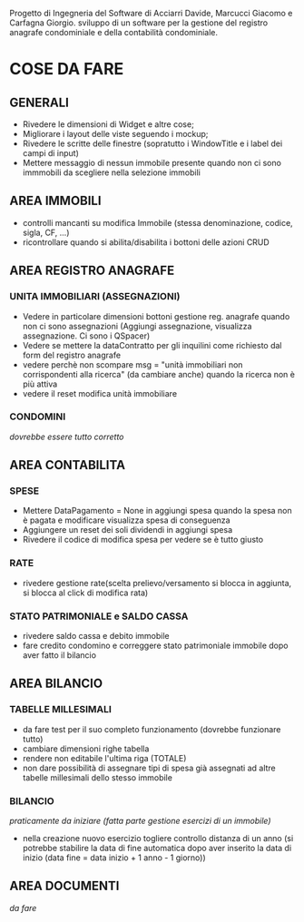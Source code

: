 Progetto di Ingegneria del Software di Acciarri Davide, Marcucci Giacomo e Carfagna Giorgio.
sviluppo di un software per la gestione del registro anagrafe condominiale e della contabilità condominiale.

# COSE DA FARE
## GENERALI
- Rivedere le dimensioni di Widget e altre cose;
- Migliorare i layout delle viste seguendo i mockup;
- Rivedere le scritte delle finestre (sopratutto i WindowTitle e i label dei campi di input)
- Mettere messaggio di nessun immobile presente quando non ci sono immmobili da scegliere nella selezione immobili

## AREA IMMOBILI
- controlli mancanti su modifica Immobile (stessa denominazione, codice, sigla, CF, ...)
- ricontrollare quando si abilita/disabilita i bottoni delle azioni CRUD

## AREA REGISTRO ANAGRAFE

### UNITA IMMOBILIARI (ASSEGNAZIONI)
- Vedere in particolare dimensioni bottoni gestione reg. anagrafe quando non ci sono assegnazioni (Aggiungi assegnazione, visualizza assegnazione. Ci sono i QSpacer)
- Vedere se mettere la dataContratto per gli inquilini come richiesto dal form del registro anagrafe
- vedere perchè non scompare msg = "unità immobiliari non corrispondenti alla ricerca" (da cambiare anche) quando la ricerca non è più attiva
- vedere il reset modifica unità immobiliare

### CONDOMINI
*dovrebbe essere tutto corretto*

## AREA CONTABILITA

### SPESE
- Mettere DataPagamento = None in aggiungi spesa quando la spesa non è pagata e modificare visualizza spesa di conseguenza
- Aggiungere un reset dei soli dividendi in aggiungi spesa
- Rivedere il codice di modifica spesa per vedere se è tutto giusto

### RATE
- rivedere gestione rate(scelta prelievo/versamento si blocca in aggiunta, si blocca al click di modifica rata)

### STATO PATRIMONIALE e SALDO CASSA
- rivedere saldo cassa e debito immobile 
- fare credito condomino e correggere stato patrimoniale immobile dopo aver fatto il bilancio

## AREA BILANCIO

### TABELLE MILLESIMALI
- da fare test per il suo completo funzionamento (dovrebbe funzionare tutto)
- cambiare dimensioni righe tabella
- rendere non editabile l'ultima riga (TOTALE)
- non dare possibilità di assegnare tipi di spesa già assegnati ad altre tabelle millesimali dello stesso immobile

### BILANCIO

*praticamente da iniziare (fatta parte gestione esercizi di un immobile)*

- nella creazione nuovo esercizio togliere controllo distanza di un anno (si potrebbe stabilire la data di fine automatica dopo aver inserito la data di inizio (data fine = data inizio  + 1 anno - 1 giorno))

## AREA DOCUMENTI

*da fare*